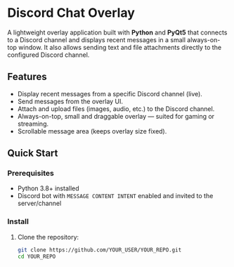 # Discord Chat Overlay

A lightweight overlay application built with **Python** and **PyQt5** that connects to a Discord channel and displays recent messages in a small always-on-top window. It also allows sending text and file attachments directly to the configured Discord channel.

## Features
- Display recent messages from a specific Discord channel (live).
- Send messages from the overlay UI.
- Attach and upload files (images, audio, etc.) to the Discord channel.
- Always-on-top, small and draggable overlay — suited for gaming or streaming.
- Scrollable message area (keeps overlay size fixed).

## Quick Start

### Prerequisites
- Python 3.8+ installed
- Discord bot with `MESSAGE CONTENT INTENT` enabled and invited to the server/channel

### Install
1. Clone the repository:
   ```bash
   git clone https://github.com/YOUR_USER/YOUR_REPO.git
   cd YOUR_REPO

